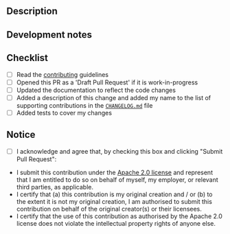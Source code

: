 ## Description
<!-- Why was this PR created? -->

## Development notes
<!-- What have you changed, and how has this been tested? -->

## Checklist

- [ ] Read the [contributing](https://github.com/Galileo-Galilei/kedro-mlflow/blob/develop/CONTRIBUTING.md) guidelines
- [ ] Opened this PR as a 'Draft Pull Request' if it is work-in-progress
- [ ] Updated the documentation to reflect the code changes
- [ ] Added a description of this change and added my name to the list of supporting contributions in the [`CHANGELOG.md`](https://github.com/Galileo-Galilei/kedro-mlflow/blob/develop/CHANGELOG.md) file
- [ ] Added tests to cover my changes

## Notice

- [ ] I acknowledge and agree that, by checking this box and clicking "Submit Pull Request":

- I submit this contribution under the [Apache 2.0 license](https://www.apache.org/licenses/LICENSE-2.0.txt) and represent that I am entitled to do so on behalf of myself, my employer, or relevant third parties, as applicable.
- I certify that (a) this contribution is my original creation and / or (b) to the extent it is not my original creation, I am authorised to submit this contribution on behalf of the original creator(s) or their licensees.
- I certify that the use of this contribution as authorised by the Apache 2.0 license does not violate the intellectual property rights of anyone else.
